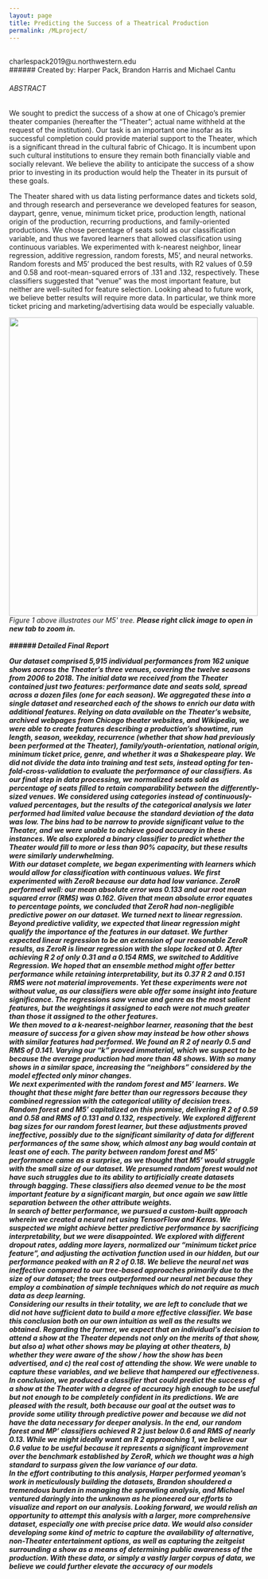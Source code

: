```yaml
---
layout: page
title: Predicting the Success of a Theatrical Production
permalink: /MLproject/
---
```

<br>
charlespack2019@u.northwestern.edu
<br>
###### Created by: Harper Pack, Brandon Harris and Michael Cantu

###### ABSTRACT


<p> 
We sought to predict the success of a show at one of Chicago’s premier theater companies (hereafter the “Theater”; actual name withheld at the request of the institution).  Our task is an important one insofar as its successful completion could provide material support to the Theater, which is a significant thread in the cultural fabric of Chicago.  It is incumbent upon such cultural institutions to ensure they remain both financially viable and socially relevant.  We believe the ability to anticipate the success of a show prior to investing in its production would help the Theater in its pursuit of these goals.
</p>

<p> 
The Theater shared with us data listing performance dates and tickets sold, and through research and perseverance we developed features for season, daypart, genre, venue, minimum ticket price, production length, national origin of the production, recurring productions, and family-oriented productions.  We chose percentage of seats sold as our classification variable, and thus we favored learners that allowed classification using continuous variables.  We experimented with k-nearest neighbor, linear regression, additive regression, random forests, M5’, and neural networks.  Random forests and M5’ produced the best results, with R2 values of 0.59 and 0.58 and root-mean-squared errors of .131 and .132, respectively.  These classifiers suggested that “venue” was the most important feature, but neither are well-suited for feature selection. Looking ahead to future work, we believe better results will require more data.  In particular, we think more ticket pricing and marketing/advertising data would be especially valuable.
</p>

 <img src='../img/biggergraph.jpg' width="500" height="600"> 
 <em>Figure 1 above illustrates our M5' tree. 
 <b>Please right click image to open in new tab to zoom in.
<!--  <img class="picbig" src='../img/biggergraph.jpg' alt="big"> -->
<br>
<br>
###### Detailed Final Report
<p>
Our dataset comprised 5,915 individual performances from 162 unique shows across the
Theater’s three venues, covering the twelve seasons from 2006 to 2018. The initial data we
received from the Theater contained just two features: performance date and seats sold,
spread across a dozen files (one for each season). We aggregated these into a single dataset
and researched each of the shows to enrich our data with additional features.
Relying on data available on the Theater’s website, archived webpages from Chicago
theater websites, and Wikipedia, we were able to create features describing a production’s
showtime, run length, season, weekday, recurrence (whether that show had previously been
performed at the Theater), family/youth-orientation, national origin, minimum ticket price,
genre, and whether it was a Shakespeare play. We did not divide the data into training and test
sets, instead opting for ten-fold-cross-validation to evaluate the performance of our classifiers.
As our final step in data processing, we normalized seats sold as percentage of seats
filled to retain comparability between the differently-sized venues. We considered using
categories instead of continuously-valued percentages, but the results of the categorical
analysis we later performed had limited value because the standard deviation of the data was
low. The bins had to be narrow to provide significant value to the Theater, and we were unable
to achieve good accuracy in these instances. We also explored a binary classifier to predict
whether the Theater would fill to more or less than 90% capacity, but these results were
similarly underwhelming.
<br>
With our dataset complete, we began experimenting with learners which would allow
for classification with continuous values. We first experimented with ZeroR because our data
had low variance. ZeroR performed well: our mean absolute error was 0.133 and our root
mean squared error (RMS) was 0.162. Given that mean absolute error equates to percentage
points, we concluded that ZeroR had non-negligible predictive power on our dataset.
We turned next to linear regression. Beyond predictive validity, we expected that linear
regression might qualify the importance of the features in our dataset. We further expected
linear regression to be an extension of our reasonable ZeroR results, as ZeroR is linear
regression with the slope locked at 0. After achieving R 2 of only 0.31 and a 0.154 RMS, we
switched to Additive Regression. We hoped that an ensemble method might offer better
performance while retaining interpretability, but its 0.37 R 2 and 0.151 RMS were not material
improvements. Yet these experiments were not without value, as our classifiers were able
offer some insight into feature significance. The regressions saw venue and genre as the most
salient features, but the weightings it assigned to each were not much greater than those it
assigned to the other features.
<br>
We then moved to a k-nearest-neighbor learner, reasoning that the best measure of
success for a given show may instead be how other shows with similar features had performed.
We found an R 2 of nearly 0.5 and RMS of 0.141. Varying our “k” proved immaterial, which we
suspect to be because the average production had more than 48 shows. With so many shows in
a similar space, increasing the “neighbors” considered by the model effected only minor
changes.
<br>
We next experimented with the random forest and M5’ learners. We thought that
these might fare better than our regressors because they combined regression with the
categorical utility of decision trees. Random forest and M5’ capitalized on this promise,
delivering R 2 of 0.59 and 0.58 and RMS of 0.131 and 0.132, respectively. We explored different
bag sizes for our random forest learner, but these adjustments proved ineffective, possibly due
to the significant similarity of data for different performances of the same show, which almost
any bag would contain at least one of each. The parity between random forest and M5’
performance came as a surprise, as we thought that M5’ would struggle with the small size of
our dataset. We presumed random forest would not have such struggles due to its ability to
artificially create datasets through bagging. These classifiers also deemed venue to be the most
important feature by a significant margin, but once again we saw little separation between the
other attribute weights.
<br>
In search of better performance, we pursued a custom-built approach wherein we
created a neural net using TensorFlow and Keras. We suspected we might achieve better
predictive performance by sacrificing interpretability, but we were disappointed. We explored
with different dropout rates, adding more layers, normalized our “minimum ticket price
feature”, and adjusting the activation function used in our hidden, but our performance peaked
with an R 2 of 0.18. We believe the neural net was ineffective compared to our tree-based
approaches primarily due to the size of our dataset; the trees outperformed our neural net
because they employ a combination of simple techniques which do not require as much data as
deep learning.
<br>
Considering our results in their totality, we are left to conclude that we did not have
sufficient data to build a more effective classifier. We base this conclusion both on our own
intuition as well as the results we obtained. Regarding the former, we expect that an
individual’s decision to attend a show at the Theater depends not only on the merits of that
show, but also a) what other shows may be playing at other theaters, b) whether they were
aware of the show / how the show has been advertised, and c) the real cost of attending the
show. We were unable to capture these variables, and we believe that hampered our
effectiveness.
<br>
In conclusion, we produced a classifier that could predict the success of a show at the
Theater with a degree of accuracy high enough to be useful but not enough to be completely
confident in its predictions. We are pleased with the result, both because our goal at the outset
was to provide some utility through predictive power and because we did not have the data
necessary for deeper analysis. In the end, our random forest and MP’ classifiers achieved R 2 just
below 0.6 and RMS of nearly 0.13. While we might ideally want an R 2 approaching 1, we believe
our 0.6 value to be useful because it represents a significant improvement over the benchmark
established by ZeroR, which we thought was a high standard to surpass given the low variance
of our data.
<br>
In the effort contributing to this analysis, Harper performed yeoman’s work in
meticulously building the datasets, Brandon shouldered a tremendous burden in managing the
sprawling analysis, and Michael ventured daringly into the unknown as he pioneered our efforts
to visualize and report on our analysis. Looking forward, we would relish an opportunity to
attempt this analysis with a larger, more comprehensive dataset, especially one with precise
price data. We would also consider developing some kind of metric to capture the availability
of alternative, non-Theater entertainment options, as well as capturing the zeitgeist
surrounding a show as a means of determining public awareness of the production. With these
data, or simply a vastly larger corpus of data, we believe we could further elevate the accuracy of our models
</p>

